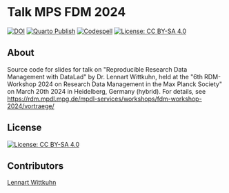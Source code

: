 # Talk MPS FDM 2024

[![DOI](https://zenodo.org/badge/DOI/10.5281/zenodo.10844705.svg)](https://doi.org/10.5281/zenodo.10844705)
[![Quarto Publish](https://github.com/lnnrtwttkhn/talk-mps-fdm-2024/actions/workflows/publish.yml/badge.svg)](https://github.com/lnnrtwttkhn/talk-mps-fdm-2024/actions/workflows/publish.yml)
[![Codespell](https://github.com/lnnrtwttkhn/talk-mps-fdm-2024/actions/workflows/codespell.yml/badge.svg)](https://github.com/lnnrtwttkhn/talk-mps-fdm-2024/actions/workflows/codespell.yml)
[![License: CC BY-SA 4.0](https://img.shields.io/badge/License-CC_BY_SA_4.0-lightgrey.svg)](https://creativecommons.org/licenses/by-sa/4.0/)

## About

Source code for slides for talk on "Reproducible Research Data Management with DataLad" by Dr. Lennart Wittkuhn, held at the "6th RDM-Workshop 2024 on Research Data Management in the Max Planck Society" on March 20th 2024 in Heidelberg, Germany (hybrid).
For details, see <https://rdm.mpdl.mpg.de/mpdl-services/workshops/fdm-workshop-2024/vortraege/>

## License

[![License: CC BY-SA 4.0](https://img.shields.io/badge/License-CC_BY_SA_4.0-lightgrey.svg)](https://creativecommons.org/licenses/by-sa/4.0/)

## Contributors

[Lennart Wittkuhn](mailto:lennart.wittkuhn@uni-hamburg.de)
